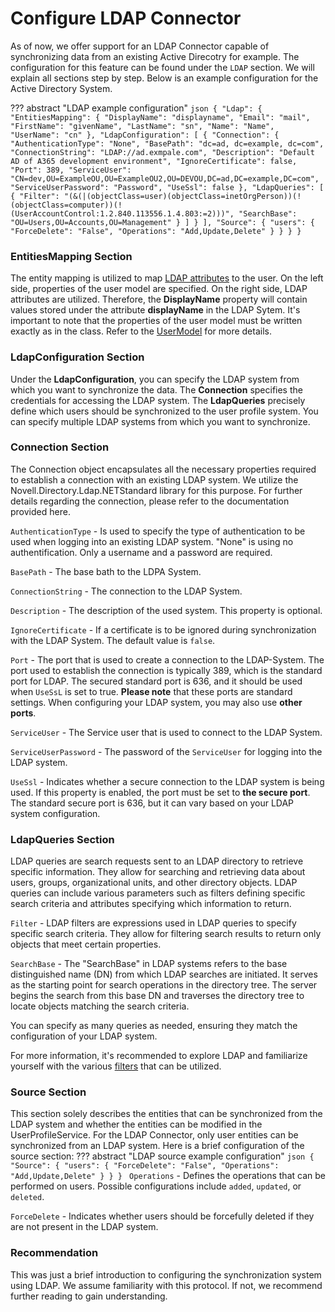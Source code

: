 # Configure LDAP Connector
As of now, we offer support for an LDAP Connector capable of synchronizing data from an existing Active Direcotry for example. The configuration for this feature can be found under the `LDAP` section. We will explain all sections step by step. Below is an example configuration for the Active Directory System.

??? abstract "LDAP example configuration"
    ```json
    {
      "Ldap": {
        "EntitiesMapping": {
          "DisplayName": "displayname",
          "Email": "mail",
          "FirstName": "givenName",
          "LastName": "sn",
          "Name": "Name",
          "UserName": "cn"
        },
        "LdapConfiguration": [
          {
            "Connection": {
              "AuthenticationType": "None",
              "BasePath": "dc=ad, dc=example, dc=com",
              "ConnectionString": "LDAP://ad.exmpale.com",
              "Description": "Default AD of A365 development environment",
              "IgnoreCertificate": false,
              "Port": 389,
              "ServiceUser": "CN=dev,OU=ExampleOU,OU=ExampleOU2,OU=DEVOU,DC=ad,DC=example,DC=com",
              "ServiceUserPassword": "Password",
              "UseSsl": false
            },
            "LdapQueries": [
              {
                "Filter": "(&(|(objectClass=user)(objectClass=inetOrgPerson))(!(objectClass=computer))(!(UserAccountControl:1.2.840.113556.1.4.803:=2)))",
                "SearchBase": "OU=Users,OU=Accounts,OU=Management"
              }
            ]
          }
        ],
        "Source": {
          "users": {
            "ForceDelete": "False",
            "Operations": "Add,Update,Delete"
          }
        }
      }
    }
    ```

### EntitiesMapping Section
The entity mapping is utilized to map [LDAP attributes](https://documentation.sailpoint.com/connectors/active_directory/help/integrating_active_directory/ldap_names.html) to the user. On the left side, properties of the user model are specified. On the right side, LDAP attributes are utilized. Therefore, the **DisplayName** property will contain values stored under the attribute **displayName** in the LDAP Sytem. It's important to note that the properties of the user model must be written exactly as in the class. Refer to the [UserModel](https://github.com/bechtleav360/Maverick.UserProfileService/blob/main/src/Maverick.UserProfileService.Models/BasicModels/UserBasic.cs) for more details.

### LdapConfiguration Section
Under the **LdapConfiguration**, you can specify the LDAP system from which you want to synchronize the data. The **Connection** specifies the credentials for accessing the LDAP system. The **LdapQueries** precisely define which users should be synchronized to the user profile system. You can specify multiple LDAP systems from which you want to synchronize.

### Connection Section

The Connection object encapsulates all the necessary properties required to establish a connection with an existing LDAP system. We utilize the Novell.Directory.Ldap.NETStandard library for this purpose. For further details regarding the connection, please refer to the documentation provided here.

`AuthenticationType` - Is used to specify the type of authentication to be used when logging into an existing LDAP system. "None" is using no authentification. Only a username and a password are required.

`BasePath` - The base bath to the LDPA System.

`ConnectionString` - The connection to the LDAP System.

`Description` - The description of the used system. This property is optional.

`IgnoreCertificate` - If a certificate is to be ignored during synchronization with the LDAP System. The default value is `false`.

`Port` - The port that is used to create a connection to the LDAP-System. The port used to establish the connection is typically 389, which is the standard port for LDAP. The secured standard port is 636, and it should be used when `UseSsL` is set to true. **Please note** that these ports are standard settings. When configuring your LDAP system, you may also use **other ports**.

`ServiceUser` - The Service user that is used to connect to the LDAP System.

`ServiceUserPassword` - The password of the `ServiceUser` for logging into the LDAP system.

`UseSsl` - Indicates whether a secure connection to the LDAP system is being used. If this property is enabled, the port must be set to **the secure port**. The standard secure port is 636, but it can vary based on your LDAP system configuration.

### LdapQueries Section
LDAP queries are search requests sent to an LDAP directory to retrieve specific information. They allow for searching and retrieving data about users, groups, organizational units, and other directory objects. LDAP queries can include various parameters such as filters defining specific search criteria and attributes specifying which information to return.

`Filter` - LDAP filters are expressions used in LDAP queries to specify specific search criteria. They allow for filtering search results to return only objects that meet certain properties.

`SearchBase` - The "SearchBase" in LDAP systems refers to the base distinguished name (DN) from which LDAP searches are initiated. It serves as the starting point for search operations in the directory tree. The server begins the search from this base DN and traverses the directory tree to locate objects matching the search criteria.

You can specify as many queries as needed, ensuring they match the configuration of your LDAP system.

For more information, it's recommended to explore LDAP and familiarize yourself with the various [filters](https://ldap.com/ldap-filters/) that can be utilized.

### Source Section
This section solely describes the entities that can be synchronized from the LDAP system and whether the entities can be modified in the UserProfileService. For the LDAP Connector, only user entities can be synchronized from an LDAP system. Here is a brief configuration of the source section:
??? abstract "LDAP source example configuration"
    ```json
    {
      "Source": {
        "users": {
          "ForceDelete": "False",
          "Operations": "Add,Update,Delete"
        }
      }
    }
    ```
`Operations` - Defines the operations that can be performed on users. Possible configurations include `added`, `updated`, or `deleted`.

`ForceDelete` - Indicates whether users should be forcefully deleted if they are not present in the LDAP system.

### Recommendation
This was just a brief introduction to configuring the synchronization system using LDAP. We assume familiarity with this protocol. If not, we recommend further reading to gain understanding.
